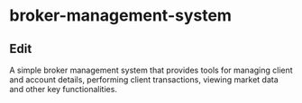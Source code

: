 # broker-management-system
## Edit
A simple broker management system that provides tools for managing client and account details, performing client transactions, viewing market data and other key functionalities.
